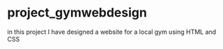 # project_gymwebdesign
in this project I have designed a website for a local gym using HTML and CSS
